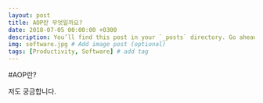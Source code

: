 ```yaml
---
layout: post
title: AOP란 무엇일까요?
date: 2018-07-05 00:00:00 +0300
description: You’ll find this post in your `_posts` directory. Go ahead and edit it and re-build the site to see your changes. # Add post description (optional)
img: software.jpg # Add image post (optional)
tags: [Productivity, Software] # add tag
---
```


#AOP란?

저도 궁금합니다.
